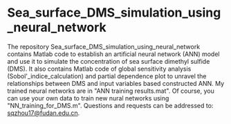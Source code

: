 # Sea_surface_DMS_simulation_using_neural_network
The repository Sea_surface_DMS_simulation_using_neural_network contains Matlab code to establish an artificial neural network (ANN) model and use it to simulate the concentration of sea surface dimethyl sulfide (DMS). It also contains Matlab code of global sensitivity analysis (Sobol'\_indice\_calculation) and partial dependence plot to unravel the relationships between DMS and input variables based constructed ANN.
My trained neural networks are in "ANN training results.mat". Of course, you can use your own data to train new nural networks using "NN_training_for_DMS.m".
Questions and requests can be addressed to: sqzhou17@fudan.edu.cn.
